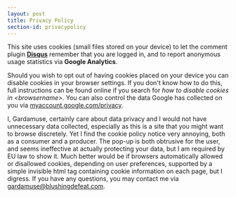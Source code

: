 ```yaml
---
layout: post
title: Privacy Policy
section-id: privacypolicy
---
```


This site uses cookies (small files stored on your device) to let the comment plugin **[Disqus](https://disqus.com)** remember that you are logged in, and to report anonymous usage statistics via **Google Analytics**.

Should you wish to opt out of having cookies placed on your device you can disable cookies in your browser settings. If you don't know how to do this, full instructions can be found online if you search for *how to disable cookies in \<browsername\>*. You can also control the data Google has collected on you via [myaccount.google.com/privacy](https://myaccount.google.com/privacy).

I, Gardamuse, certainly care about data privacy and I would not have unnecessary data collected, especially as this is a site that you might want to browse discretely. Yet I find the cookie policy notice very annoying, both as a consumer and a producer. The pop-up is both obtrusive for the user, and seems ineffective at actually protecting your data, but I am required by EU law to show it. Much better would be if browsers automatically allowed or disallowed cookies, depending on user preferences, supported by a simple invisible html tag containing cookie information on each page, but I digress. If you have any questions, you may contact me via [gardamuse@blushingdefeat.com](mailto:gardamuse@blushingdefeat.com).

